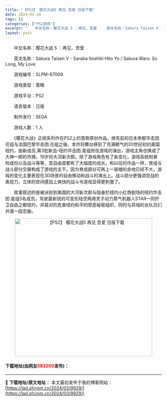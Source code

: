 ```yaml
---
title: "【PS2】 樱花大战5 再见 吾爱 日版下载"
date: 2024-03-19
tags: []
categories: ["PS2游戏"]
excerpt: "　　中文名称：樱花大战 5 ：再见，吾爱 　　英文名称：Sakura Taisen V - Saraba Itoshiki Hito Yo / Sakura Wars: So Long, My Love 　　游戏编号：SLPM-67009 　　游戏类型：策略 　　游戏平台：PS2 　　语言版本：日版&hellip;"
layout: post
---
```


 <p>　　中文名称：樱花大战 5 ：再见，吾爱</p> <p>　　英文名称：Sakura Taisen V - Saraba Itoshiki Hito Yo / Sakura Wars: So Long, My Love</p> <p>　　游戏编号：SLPM-67009</p> <p>　　游戏类型：策略</p> <p>　　游戏平台：PS2</p> <p>　　语言版本：日版</p> <p>　　制作发行：SEGA</p> <p>　　游戏人数：1 人</p> <p>　　《樱花大战》正统系列作在PS2上的首款原创作品，继先前的日本帝都华击团.花组与法国巴黎华击团.花组之後，本作将舞台移到了充满朝气的20世纪初的美国纽约，由新成员,第3批新血-纽约华击团.星组担任游戏的演出，游戏主角也换成了大神一郎的外甥，19岁的大河新次郎。除了游戏角色有了新变化，游戏系统和冒险成份以及战斗等等，其自由度都有了大幅度的成长。和以往的作品一样，育成与战斗部分交替构成了游戏的主干。因为育成部分可再上一层楼的余地已经不大，游戏的变化主要表现在3D场景的自由移动和战斗的演出上。战斗部分更强调空战的表现力，立体的空间感加上爽快的战斗令游戏显得更刺激了。</p> <p>　　故事叙述的是被派驻到美国的大河新次郎与隐身於纽约小红唇剧场的纽约华击团.星组5名成员，驾驶最新锐的可变形陆空两用灵子动力蒸气机器人STAR一同扞卫自由之都纽约，并肩对抗危害纽约和平的邪恶秘密组织，同时与异域的女队员们共谱一段恋曲。</p> <p align="center"><img align="" border="0" src="https://lad.sfcrom.cn/wp-content/uploads/2024/03/20240319_65f998fc4cefd.jpg" width="442" alt="【PS2】 樱花大战5 再见 吾爱 日版下载" /></p> <p><h4>下载地址(由网友<font color="red">583200</font>发布)：</h4></p> 

---
📖 **下载地址/原文地址：** 本文最初发布于我的博客网站：[https://lad.sfcrom.cn/2024/03/9929/](https://lad.sfcrom.cn/2024/03/9929/)
